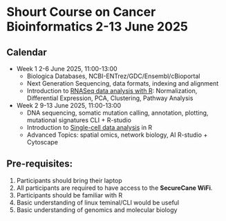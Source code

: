# Shourt Course on Cancer Bioinformatics 2-13 June 2025

## Calendar

- Week 1	2-6 June 2025, 11:00-13:00
  -   Biologica Databases, NCBI-ENTrez/GDC/Ensembl/cBioportal	
  -	Next Generation Sequencing, data formats, indexing and alignment	
   - Introduction to [RNASeq data analysis with R](./rnaseq/RNAseqExample.md): Normalization, Differential Expression, PCA, Clustering, Pathway Analysis		
- Week 2	9-13 June 2025, 11:00-13:00
  - DNA sequencing, somatic mutation calling, annotation, plotting, mutational signatures	CLI + R-studio	
  - Introduction to [Single-cell data analysis](./scRNASeq/scExample.md) in R 		
  - Advanced Topics: spatial omics, network biology, AI	R-studio + Cytoscape	



## Pre-requisites:

1. Participants should bring their laptop 
2. All participants are required to have access to the __SecureCane WiFi__.
3. Participants should be familiar with R 
4. Basic understanding of linux teminal/CLI would be useful
5. Basic understanding of genomics and molecular biology
   
